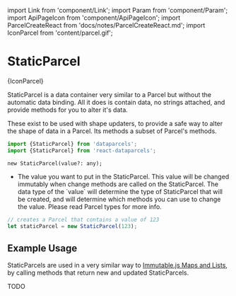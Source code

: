 import Link from 'component/Link';
import Param from 'component/Param';
import ApiPageIcon from 'component/ApiPageIcon';
import ParcelCreateReact from 'docs/notes/ParcelCreateReact.md';
import IconParcel from 'content/parcel.gif';

# StaticParcel

<ApiPageIcon>{IconParcel}</ApiPageIcon>

StaticParcel is a data container very similar to a <Link to="/api/Parcel">Parcel</Link> but without the automatic data binding. All it does is contain data, no strings attached, and provide methods for you to alter it's data.

These exist to be used with <Link to="/shape-updaters">shape updaters</Link>, to provide a safe way to alter the shape of data in a Parcel.
Its methods a subset of <Link to="/api/Parcel">Parcel</Link>'s methods.

```js
import {StaticParcel} from 'dataparcels';
import {StaticParcel} from 'react-dataparcels';
```

```flow
new StaticParcel(value?: any);
```

* <Param name="value" optional type="any" default="undefined" />
  The value you want to put in the StaticParcel. This value will be changed immutably when change methods are called on the StaticParcel. The data type of the `value` will determine the type of StaticParcel that will be created, and will determine which methods you can use to change the value. Please read <Link to="/parcel-types">Parcel types</Link> for more info.

```js
// creates a Parcel that contains a value of 123
let staticParcel = new StaticParcel(123);
```

## Example Usage

StaticParcels are used in a very similar way to [Immutable.js Maps and Lists](https://facebook.github.io/immutable-js/docs/), by calling methods that return new and updated StaticParcels.

TODO
